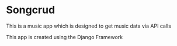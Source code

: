 # Songcrud

This is a music app which is designed to get music data via API calls

This app is created using the Django Framework
